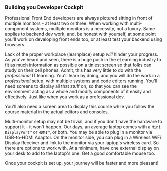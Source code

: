 ### Building you Developer Cockpit

Professional Front End developers are always pictured sitting in front of multiple monitors - at least two or three. When working with multi-component systems, multiple monitors is a necessity, not a luxury. Same applies to backend dev work, and, be honest with yourself, at some point you'll work on developing front ends too, or at least test your backend using browsers.

Lack of the proper workplace (learnplace) setup *will* hinder your progress. As you've heard and seen, there is a huge push in the eLearning industry to fit as much information as possible on a tiniest screen so that folks can study on their cell phones. Admit, this has very little to do with the *professional* IT learning. You'll learn by doing, and you will do the work in a *professional* setup, with multiple systems and code editors running. You'll need screens to display all that stuff on, so that you can see the environment acting as a whole and modify components of it easily and effectively. Just like when you work as a professional dev.

You'll also need a screen area to display this course while you follow the course material in the actual editors and consoles. 

Multi-monitor setup may not be trivial, and if you don't have the hardware to support it - it won't happen. Our days, an average laptop comes with a `Mini DisplayPort™` or `HDMI™`, or both. You may be able to plug in a monitor via USB-to-HDMI Adaptor. On the monitor side, you can plug in a Wireless WiFi Display Receiver and link to the monitor via your laptop's wireless card. So there are options to work with. At a minimum, have one external display on your desk to add to the laptop's one. Get a good comfortable mouse too.


Once your cockpit is set up, your journey will be faster and more pleasant! 
